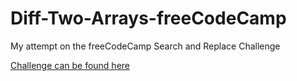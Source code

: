 # Diff-Two-Arrays-freeCodeCamp


My attempt on the freeCodeCamp Search and Replace Challenge

[Challenge can be found here](https://www.freecodecamp.org/learn/javascript-algorithms-and-data-structures/intermediate-algorithm-scripting/diff-two-arrays)
